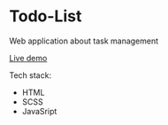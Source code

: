 # Todo-List

Web application about task management  

<a href="https://amet1st.github.io/Todo-List/">Live demo</a>

Tech stack: 
<ul>
  <li>HTML</li>
  <li>SCSS</li>
  <li>JavaSript</li>
</ul>
